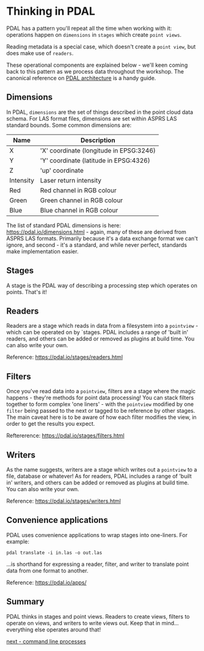 # Thinking in PDAL

PDAL has a pattern you'll repeat all the time when working with it: operations happen on `dimensions` in `stages` which create `point views`.

Reading metadata is a special case, which doesn't create a `point view`, but does make use of `readers`.

These operational components are explained below - we'll keen coming back to this pattern as we process data throughout the workshop. The canonical reference on [PDAL architecture](https://pdal.io/development/overview.html#) is a handy guide.

## Dimensions

In PDAL, `dimensions` are the set of things described in the point cloud data schema. For LAS format files, dimensions are set within ASPRS LAS standard bounds. Some common dimensions are:

|Name | Description |
|-----|-------------|
|X | 'X' coordinate (longitude in EPSG:3246)|
|Y | 'Y' coordinate (latitude in EPSG:4326)|
|Z | 'up' coordinate |
|Intensity | Laser return intensity |
|Red | Red channel in RGB colour |
|Green | Green channel in RGB colour |
|Blue | Blue channel in RGB colour |

The list of standard PDAL dimensions is here: https://pdal.io/dimensions.html - again, many of these are derived from ASPRS LAS formats. Primarily because it's a data exchange format we can't ignore, and second - it's a standard, and while never perfect, standards make implementation easier.

## Stages

A stage is the PDAL way of describing a processing step which operates on points. That's it!

## Readers

Readers are a stage which reads in data from a filesystem into a `pointview` - which can be operated on by `stages. PDAL includes a range of 'built in' readers, and others can be added or removed as plugins at build time. You can also write your own.

Reference: https://pdal.io/stages/readers.html

## Filters

Once you've read data into a `pointview`, filters are a stage where the magic happens - they're methods for point data processing! You can stack filters together to form complex 'one liners' - with the `pointview` modified by one `filter` being passed to the next or tagged to be reference by other stages. The main caveat here is to be aware of how each filter modifies the view, in order to get the results you expect.

Reftererence: https://pdal.io/stages/filters.html

## Writers

As the name suggests, writers are a stage which writes out a `pointview` to a file, database or whatever! As for readers, PDAL includes a range of 'built in' writers, and others can be added or removed as plugins at build time. You can also write your own.

Reference: https://pdal.io/stages/writers.html

## Convenience applications

PDAL uses convenience applications to wrap stages into one-liners. For example:

`pdal translate -i in.las -o out.las`

...is shorthand for expressing a reader, filter, and writer to translate point data from one format to another.

Reference: https://pdal.io/apps/

## Summary

PDAL thinks in stages and point views. Readers to create views, filters to operate on views, and writers to write views out. Keep that in mind... everything else operates around that!

[next - command line processes](2-command-line-processes.md)
